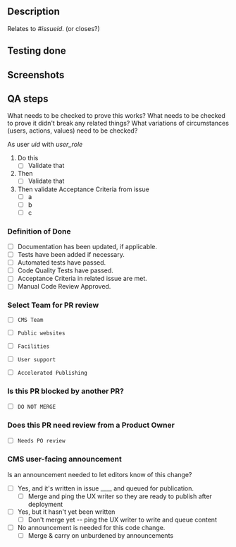 ## Description

Relates to #_issueid_. (or closes?)

## Testing done


## Screenshots


## QA steps

What needs to be checked to prove this works?
What needs to be checked to prove it didn't break any related things?
What variations of circumstances (users, actions, values) need to be checked?

As user _uid_ with _user_role_
1. Do this
   - [ ] Validate that
2. Then
   - [ ] Validate that
3. Then validate Acceptance Criteria from issue
   - [ ] a
   - [ ] b
   - [ ] c

### Definition of Done

- [ ] Documentation has been updated, if applicable.
- [ ] Tests have been added if necessary.
- [ ] Automated tests have passed.
- [ ] Code Quality Tests have passed.
- [ ] Acceptance Criteria in related issue are met.
- [ ] Manual Code Review Approved.

### Select Team for PR review

- [ ] `CMS Team`
- [ ] `Public websites`
- [ ] `Facilities`
- [ ] `User support`
- [ ] `Accelerated Publishing`


### Is this PR blocked by another PR?

- [ ] `DO NOT MERGE`

### Does this PR need review from a Product Owner

- [ ] `Needs PO review`

### CMS user-facing announcement

Is an announcement needed to let editors know of this change?
- [ ] Yes, and it's written in issue ____ and queued for publication.
  - [ ] Merge and ping the UX writer so they are ready to publish after deployment
- [ ] Yes, but it hasn't yet been written
  - [ ] Don't merge yet -- ping the UX writer to write and queue content
- [ ] No announcement is needed for this code change.
  - [ ] Merge & carry on unburdened by announcements
